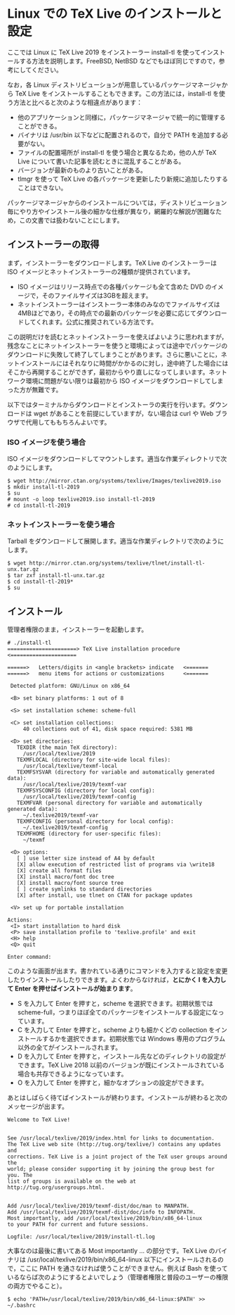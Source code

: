 # Linux での TeX Live のインストールと設定

ここでは Linux に TeX Live 2019 をインストーラー install-tl を使ってインストールする方法を説明します。FreeBSD, NetBSD などでもほぼ同じですので，参考にしてください。

なお，各 Linux ディストリビューションが用意しているパッケージマネージャから TeX Live をインストールすることもできます。この方法には，install-tl を使う方法と比べると次のような相違点があります：

- 他のアプリケーションと同様に，パッケージマネージャで統一的に管理することができる。
- バイナリは /usr/bin 以下などに配置されるので，自分で PATH を追加する必要がない。
- ファイルの配置場所が install-tl を使う場合と異なるため，他の人が TeX Live について書いた記事を読むときに混乱することがある。
- バージョンが最新のものより古いことがある。
- tlmgr を使って TeX Live の各パッケージを更新したり新規に追加したりすることはできない。

パッケージマネージャからのインストールについては，ディストリビューション毎にやり方やインストール後の細かな仕様が異なり，網羅的な解説が困難なため，この文書では扱わないことにします。

## インストーラーの取得

まず，インストーラーをダウンロードします。TeX Live のインストーラーは ISO イメージとネットインストーラーの2種類が提供されています。

- ISO イメージはリリース時点での各種パッケージも全て含めた DVD のイメージで，そのファイルサイズは3GBを超えます。
- ネットインストーラーはインストーラー本体のみなのでファイルサイズは4MBほどであり，その時点での最新のパッケージを必要に応じてダウンロードしてくれます。公式に推奨されている方法です。

この説明だけを読むとネットインストーラーを使えばよいように思われますが，残念なことにネットインストーラーを使うと環境によっては途中でパッケージのダウンロードに失敗して終了してしまうことがあります。さらに悪いことに，ネットインストールにはそれなりに時間がかかるのに対し，途中終了した場合にはそこから再開することができず，最初からやり直しになってしまいます。ネットワーク環境に問題がない限りは最初から ISO イメージをダウンロードしてしまった方が無難です。

以下ではターミナルからダウンロードとインストーラの実行を行います。ダウンロードは wget があることを前提にしていますが，ない場合は curl や Web ブラウザで代用してももちろんよいです。

### ISO イメージを使う場合

ISO イメージをダウンロードしてマウントします。適当な作業ディレクトリで次のようにします。

```
$ wget http://mirror.ctan.org/systems/texlive/Images/texlive2019.iso
$ mkdir install-tl-2019
$ su
# mount -o loop texlive2019.iso install-tl-2019
# cd install-tl-2019
```

### ネットインストーラーを使う場合

Tarball をダウンロードして展開します。適当な作業ディレクトリで次のようにします。

```
$ wget http://mirror.ctan.org/systems/texlive/tlnet/install-tl-unx.tar.gz
$ tar zxf install-tl-unx.tar.gz
$ cd install-tl-2019*
$ su
```

## インストール

管理者権限のまま，インストーラーを起動します。

```
# ./install-tl
======================> TeX Live installation procedure <=====================

======>   Letters/digits in <angle brackets> indicate   <=======
======>   menu items for actions or customizations      <=======

 Detected platform: GNU/Linux on x86_64

 <B> set binary platforms: 1 out of 8

 <S> set installation scheme: scheme-full

 <C> set installation collections:
     40 collections out of 41, disk space required: 5381 MB

 <D> set directories:
   TEXDIR (the main TeX directory):
     /usr/local/texlive/2019
   TEXMFLOCAL (directory for site-wide local files):
     /usr/local/texlive/texmf-local
   TEXMFSYSVAR (directory for variable and automatically generated data):
     /usr/local/texlive/2019/texmf-var
   TEXMFSYSCONFIG (directory for local config):
     /usr/local/texlive/2019/texmf-config
   TEXMFVAR (personal directory for variable and automatically generated data):
     ~/.texlive2019/texmf-var
   TEXMFCONFIG (personal directory for local config):
     ~/.texlive2019/texmf-config
   TEXMFHOME (directory for user-specific files):
     ~/texmf

 <O> options:
   [ ] use letter size instead of A4 by default
   [X] allow execution of restricted list of programs via \write18
   [X] create all format files
   [X] install macro/font doc tree
   [X] install macro/font source tree
   [ ] create symlinks to standard directories
   [X] after install, use tlnet on CTAN for package updates

 <V> set up for portable installation

Actions:
 <I> start installation to hard disk
 <P> save installation profile to 'texlive.profile' and exit
 <H> help
 <Q> quit

Enter command:

```

このような画面が出ます。書かれている通りにコマンドを入力すると設定を変更したりインストールしたりできます。よくわからなければ，**とにかく I を入力して Enter を押せばインストールが始まります**。

- S を入力して Enter を押すと，scheme を選択できます。初期状態では scheme-full，つまりほぼ全てのパッケージをインストールする設定になっています。
- C を入力して Enter を押すと，scheme よりも細かくどの collection をインストールするかを選択できます。初期状態では Windows 専用のプログラム以外の全てがインストールされます。
- D を入力して Enter を押すと，インストール先などのディレクトリの設定ができます。TeX Live 2018 以前のバージョンが既にインストールされている場合も共存できるようになっています。
- O を入力して Enter を押すと，細かなオプションの設定ができます。

あとはしばらく待てばインストールが終わります。インストールが終わると次のメッセージが出ます。

```
Welcome to TeX Live!


See /usr/local/texlive/2019/index.html for links to documentation.
The TeX Live web site (http://tug.org/texlive/) contains any updates and
corrections. TeX Live is a joint project of the TeX user groups around the
world; please consider supporting it by joining the group best for you. The
list of groups is available on the web at http://tug.org/usergroups.html.


Add /usr/local/texlive/2019/texmf-dist/doc/man to MANPATH.
Add /usr/local/texlive/2019/texmf-dist/doc/info to INFOPATH.
Most importantly, add /usr/local/texlive/2019/bin/x86_64-linux
to your PATH for current and future sessions.

Logfile: /usr/local/texlive/2019/install-tl.log

```

大事なのは最後に書いてある Most importantly ... の部分です。TeX Live のバイナリは /usr/local/texlive/2019/bin/x86_64-linux 以下にインストールされるので，ここに PATH を通さなければ使うことができません。例えば Bash を使っているならば次のようにするとよいでしょう（管理者権限と普段のユーザーの権限の両方でやること）。

```
$ echo 'PATH=/usr/local/texlive/2019/bin/x86_64-linux:$PATH' >> ~/.bashrc

```
